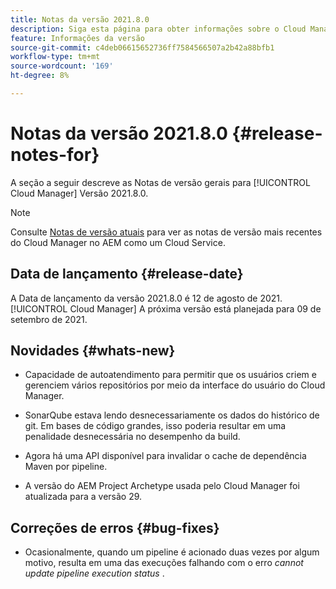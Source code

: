 ```yaml
---
title: Notas da versão 2021.8.0
description: Siga esta página para obter informações sobre o Cloud Manager Versão 2021.8.0
feature: Informações da versão
source-git-commit: c4deb06615652736ff7584566507a2b42a88bfb1
workflow-type: tm+mt
source-wordcount: '169'
ht-degree: 8%

---
```


# Notas da versão 2021.8.0 {#release-notes-for}

A seção a seguir descreve as Notas de versão gerais para [!UICONTROL Cloud Manager] Versão 2021.8.0.

>[!NOTE]
>Consulte [Notas de versão atuais](https://experienceleague.adobe.com/docs/experience-manager-cloud-service/onboarding/getting-access/release-notes-cloud-manager/release-notes-cm-current.html?lang=en#getting-access) para ver as notas de versão mais recentes do Cloud Manager no AEM como um Cloud Service.

## Data de lançamento {#release-date}

A Data de lançamento da versão 2021.8.0 é 12 de agosto de 2021.
[!UICONTROL Cloud Manager]
A próxima versão está planejada para 09 de setembro de 2021.

## Novidades {#whats-new}

* Capacidade de autoatendimento para permitir que os usuários criem e gerenciem vários repositórios por meio da interface do usuário do Cloud Manager.

* SonarQube estava lendo desnecessariamente os dados do histórico de git. Em bases de código grandes, isso poderia resultar em uma penalidade desnecessária no desempenho da build.

* Agora há uma API disponível para invalidar o cache de dependência Maven por pipeline.

* A versão do AEM Project Archetype usada pelo Cloud Manager foi atualizada para a versão 29.

## Correções de erros {#bug-fixes}

* Ocasionalmente, quando um pipeline é acionado duas vezes por algum motivo, resulta em uma das execuções falhando com o erro *cannot update pipeline execution status* .

